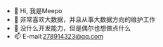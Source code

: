 - 👋 Hi, 我是Meepo
- 👀 非常喜欢大数据，并且从事大数据方向的维护工作
- 🌱 没什么开发能力，但是偶尔也想做点什么
- 📫 E-mail:278914323@qq.com

<!---
Meepoljdx/Meepoljdx is a ✨ special ✨ repository because its `README.md` (this file) appears on your GitHub profile.
You can click the Preview link to take a look at your changes.
--->
